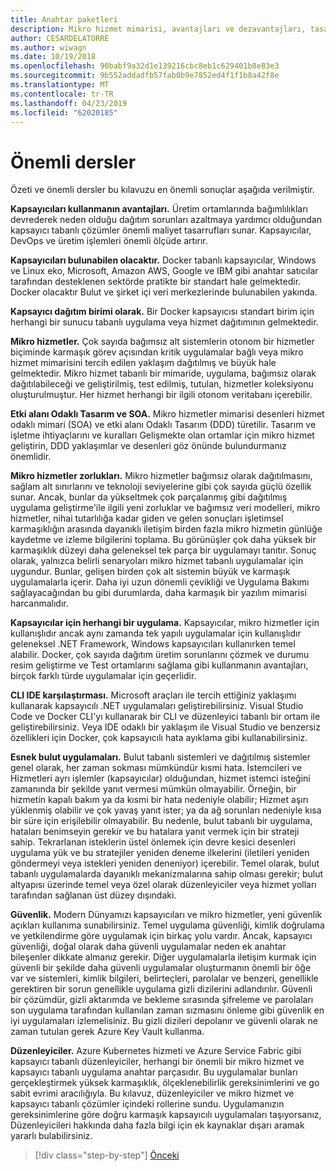 ```yaml
---
title: Anahtar paketleri
description: Mikro hizmet mimarisi, avantajları ve dezavantajları, tasarım DDD desenlerini gibi kullanırken ilgili üst düzey sorunları hızlı bir bakış için önemli dersler .NET mikro Hizmetleri mimariden kapsayıcılı .NET uygulamaları için Kılavuzu/e-kitabı edinin ve geliştirme, yanı sıra dayanıklılık, güvenlik ve düzenleyicileri kullanımı.
author: CESARDELATORRE
ms.author: wiwagn
ms.date: 10/19/2018
ms.openlocfilehash: 90babf9a32d1e139216cbc8eb1c629401b8e83e3
ms.sourcegitcommit: 9b552addadfb57fab0b9e7852ed4f1f1b8a42f8e
ms.translationtype: MT
ms.contentlocale: tr-TR
ms.lasthandoff: 04/23/2019
ms.locfileid: "62020185"
---
```

# <a name="key-takeaways"></a>Önemli dersler

Özeti ve önemli dersler bu kılavuzu en önemli sonuçlar aşağıda verilmiştir.

**Kapsayıcıları kullanmanın avantajları.** Üretim ortamlarında bağımlılıkları devrederek neden olduğu dağıtım sorunları azaltmaya yardımcı olduğundan kapsayıcı tabanlı çözümler önemli maliyet tasarrufları sunar. Kapsayıcılar, DevOps ve üretim işlemleri önemli ölçüde artırır.

**Kapsayıcıları bulunabilen olacaktır.** Docker tabanlı kapsayıcılar, Windows ve Linux eko, Microsoft, Amazon AWS, Google ve IBM gibi anahtar satıcılar tarafından desteklenen sektörde pratikte bir standart hale gelmektedir. Docker olacaktır Bulut ve şirket içi veri merkezlerinde bulunabilen yakında.

**Kapsayıcı dağıtım birimi olarak.** Bir Docker kapsayıcısı standart birim için herhangi bir sunucu tabanlı uygulama veya hizmet dağıtımının gelmektedir.

**Mikro hizmetler.** Çok sayıda bağımsız alt sistemlerin otonom bir hizmetler biçiminde karmaşık görev açısından kritik uygulamalar bağlı veya mikro hizmet mimarisini tercih edilen yaklaşım dağıtılmış ve büyük hale gelmektedir. Mikro hizmet tabanlı bir mimaride, uygulama, bağımsız olarak dağıtılabileceği ve geliştirilmiş, test edilmiş, tutulan, hizmetler koleksiyonu oluşturulmuştur. Her hizmet herhangi bir ilgili otonom veritabanı içerebilir.

**Etki alanı Odaklı Tasarım ve SOA.** Mikro hizmetler mimarisi desenleri hizmet odaklı mimari (SOA) ve etki alanı Odaklı Tasarım (DDD) türetilir. Tasarım ve işletme ihtiyaçlarını ve kuralları Gelişmekte olan ortamlar için mikro hizmet geliştirin, DDD yaklaşımlar ve desenleri göz önünde bulundurmanız önemlidir.

**Mikro hizmetler zorlukları.** Mikro hizmetler bağımsız olarak dağıtılmasını, sağlam alt sınırlarını ve teknoloji seviyelerine gibi çok sayıda güçlü özellik sunar. Ancak, bunlar da yükseltmek çok parçalanmış gibi dağıtılmış uygulama geliştirme'ile ilgili yeni zorluklar ve bağımsız veri modelleri, mikro hizmetler, nihai tutarlılığa kadar giden ve gelen sonuçları işletimsel karmaşıklığın arasında dayanıklı iletişim birden fazla mikro hizmetin günlüğe kaydetme ve izleme bilgilerini toplama. Bu görünüşler çok daha yüksek bir karmaşıklık düzeyi daha geleneksel tek parça bir uygulamayı tanıtır. Sonuç olarak, yalnızca belirli senaryoları mikro hizmet tabanlı uygulamalar için uygundur. Bunlar, gelişen birden çok alt sistemin büyük ve karmaşık uygulamalarla içerir. Daha iyi uzun dönemli çevikliği ve Uygulama Bakımı sağlayacağından bu gibi durumlarda, daha karmaşık bir yazılım mimarisi harcanmalıdır.

**Kapsayıcılar için herhangi bir uygulama.** Kapsayıcılar, mikro hizmetler için kullanışlıdır ancak aynı zamanda tek yapılı uygulamalar için kullanışlıdır geleneksel .NET Framework, Windows kapsayıcıları kullanırken temel alabilir. Docker, çok sayıda dağıtım üretim sorunlarını çözmek ve durumu resim geliştirme ve Test ortamlarını sağlama gibi kullanmanın avantajları, birçok farklı türde uygulamalar için geçerlidir.

**CLI IDE karşılaştırması.** Microsoft araçları ile tercih ettiğiniz yaklaşımı kullanarak kapsayıcılı .NET uygulamaları geliştirebilirsiniz. Visual Studio Code ve Docker CLI'yı kullanarak bir CLI ve düzenleyici tabanlı bir ortam ile geliştirebilirsiniz. Veya IDE odaklı bir yaklaşım ile Visual Studio ve benzersiz özellikleri için Docker, çok kapsayıcılı hata ayıklama gibi kullanabilirsiniz.

**Esnek bulut uygulamaları.** Bulut tabanlı sistemleri ve dağıtılmış sistemler genel olarak, her zaman sokması mümkündür kısmi hata. İstemcileri ve Hizmetleri ayrı işlemler (kapsayıcılar) olduğundan, hizmet istemci isteğini zamanında bir şekilde yanıt vermesi mümkün olmayabilir. Örneğin, bir hizmetin kapalı bakım ya da kısmi bir hata nedeniyle olabilir; Hizmet aşırı yüklenmiş olabilir ve çok yavaş yanıt ister; ya da ağ sorunları nedeniyle kısa bir süre için erişilebilir olmayabilir. Bu nedenle, bulut tabanlı bir uygulama, hataları benimseyin gerekir ve bu hatalara yanıt vermek için bir strateji sahip. Tekrarlanan isteklerin üstel önlemek için devre kesici desenleri uygulama yük ve bu stratejiler yeniden deneme ilkelerini (iletileri yeniden göndermeyi veya istekleri yeniden deneniyor) içerebilir. Temel olarak, bulut tabanlı uygulamalarda dayanıklı mekanizmalarına sahip olması gerekir; bulut altyapısı üzerinde temel veya özel olarak düzenleyiciler veya hizmet yolları tarafından sağlanan üst düzey dışındaki.

**Güvenlik.** Modern Dünyamızı kapsayıcıları ve mikro hizmetler, yeni güvenlik açıkları kullanıma sunabilirsiniz. Temel uygulama güvenliği, kimlik doğrulama ve yetkilendirme göre uygulamak için birkaç yolu vardır. Ancak, kapsayıcı güvenliği, doğal olarak daha güvenli uygulamalar neden ek anahtar bileşenler dikkate almanız gerekir. Diğer uygulamalarla iletişim kurmak için güvenli bir şekilde daha güvenli uygulamalar oluşturmanın önemli bir öğe var ve sistemleri, kimlik bilgileri, belirteçleri, parolalar ve benzeri, genellikle gerektiren bir sorun genellikle uygulama gizli dizilerini adlandırılır. Güvenli bir çözümdür, gizli aktarımda ve bekleme sırasında şifreleme ve parolaları son uygulama tarafından kullanılan zaman sızmasını önleme gibi güvenlik en iyi uygulamaları izlemelisiniz. Bu gizli dizileri depolanır ve güvenli olarak ne zaman tutulan gerek Azure Key Vault kullanma.

**Düzenleyiciler.** Azure Kubernetes hizmeti ve Azure Service Fabric gibi kapsayıcı tabanlı düzenleyiciler, herhangi bir önemli bir mikro hizmet ve kapsayıcı tabanlı uygulama anahtar parçasıdır. Bu uygulamalar bunları gerçekleştirmek yüksek karmaşıklık, ölçeklenebilirlik gereksinimlerini ve go sabit evrimi aracılığıyla. Bu kılavuz, düzenleyiciler ve mikro hizmet ve kapsayıcı tabanlı çözümler içindeki rollerine sundu. Uygulamanızın gereksinimlerine göre doğru karmaşık kapsayıcılı uygulamaları taşıyorsanız, Düzenleyicileri hakkında daha fazla bilgi için ek kaynaklar dışarı aramak yararlı bulabilirsiniz.

>[!div class="step-by-step"]
>[Önceki](secure-net-microservices-web-applications/azure-key-vault-protects-secrets.md)